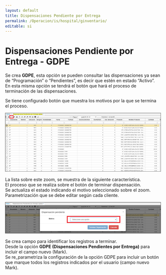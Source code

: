 ```yaml
---
layout: default
title: Dispensaciones Pendiente por Entrega 
permalink: /Operacion/is/hospital/ginventario/
editable: si
---
```


# Dispensaciones Pendiente por Entrega - GDPE

Se crea **GDPE**, esta opción se pueden consultar las dispensaciones ya sean de “Programación” o “Pendientes”, es decir que estén en estado “Activo”. En esta misma opción se tendrá el botón que hará el proceso de terminación de las dispensaciones.  

Se tiene configurado botón que muestra los motivos por la que se termina el proceso.  

![](gpde1.png)  

La lista sobre este zoom, se muestra de la siguiente característica.  
El proceso que se realiza sobre el botón de terminar dispensación.  
Se actualiza el estado indicando el motivo seleccionado sobre el zoom.  
Parametrización que se debe editar según cada cliente.  

![](gpde2.png)  

Se crea campo para identificar los registros a terminar.  
Desde la opción **GDPE (Dispensaciones Pendientes por Entrega)** para incluir el campo nuevo (Mark).  
Se  re_parametriza la configuración de la opción GDPE para incluir un botón que marque todos los registros indicados por el usuario (campo nuevo Mark).  

